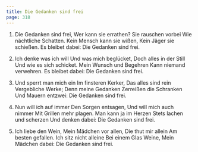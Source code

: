 ```yaml
---
title: Die Gedanken sind frei
page: 318
---  
```



1. Die Gedanken sind frei,
Wer kann sie errathen?
Sie rauschen vorbei
Wie nächtliche Schatten.
Kein Mensch kann sie wißen,
Kein Jäger sie schießen.
Es bleibet dabei:
Die Gedanken sind frei.


2. Ich denke was ich will
Und was mich beglücket,
Doch alles in der Still
Und wie es sich schicket.
Mein Wunsch und Begehren
Kann niemand verwehren.
Es bleibet dabei:
Die Gedanken sind frei.


3. Und sperrt man mich ein
Im finsteren Kerker,
Das alles sind rein
Vergebliche Werke;
Denn meine Gedanken
Zerreißen die Schranken
Und Mauern entzwei:
Die Gedanken sind frei.


4. Nun will ich auf immer
Den Sorgen entsagen,
Und will mich auch nimmer
Mit Grillen mehr plagen.
Man kann ja im Herzen
Stets lachen und scherzen
Und denken dabei:
Die Gedanken sind frei.


5. Ich liebe den Wein,
Mein Mädchen vor allen,
Die thut mir allein
Am besten gefallen.
Ich sitz nicht alleine
Bei einem Glas Weine,
Mein Mädchen dabei:
Die Gedanken sind frei.